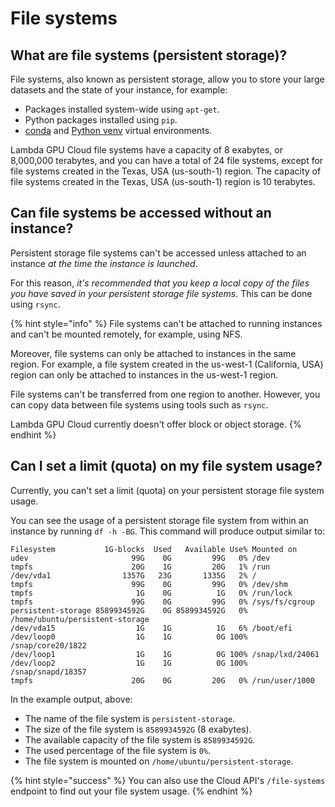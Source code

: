 # File systems

## What are file systems (persistent storage)?

File systems, also known as persistent storage, allow you to store your large datasets and the state of your instance, for example:

* Packages installed system-wide using `apt-get`.
* Python packages installed using `pip`.
* [conda](../software/virtual-environments-and-docker-containers.md#creating-a-conda-virtual-environment) and [Python venv](../software/virtual-environments-and-docker-containers.md#creating-a-python-virtual-environment) virtual environments.

Lambda GPU Cloud file systems have a capacity of 8 exabytes, or 8,000,000 terabytes, and you can have a total of 24 file systems, except for file systems created in the Texas, USA (us-south-1) region. The capacity of file systems created in the Texas, USA (us-south-1) region is 10 terabytes.

## Can file systems be accessed without an instance?

Persistent storage file systems can't be accessed unless attached to an instance _at the time the instance is launched_.

For this reason, _it's recommended that you keep a local copy of the files you have saved in your persistent storage file systems_. This can be done using `rsync`.

{% hint style="info" %}
File systems can't be attached to running instances and can't be mounted remotely, for example, using NFS.

Moreover, file systems can only be attached to instances in the same region. For example, a file system created in the us-west-1 (California, USA) region can only be attached to instances in the us-west-1 region.

File systems can't be transferred from one region to another. However, you can copy data between file systems using tools such as `rsync`.

Lambda GPU Cloud currently doesn't offer block or object storage.
{% endhint %}

## Can I set a limit (quota) on my file system usage?

Currently, you can't set a limit (quota) on your persistent storage file system usage.

You can see the usage of a persistent storage file system from within an instance by running `df -h -BG`. This command will produce output similar to:

```
Filesystem           1G-blocks  Used   Available Use% Mounted on
udev                       99G    0G         99G   0% /dev
tmpfs                      20G    1G         20G   1% /run
/dev/vda1                1357G   23G       1335G   2% /
tmpfs                      99G    0G         99G   0% /dev/shm
tmpfs                       1G    0G          1G   0% /run/lock
tmpfs                      99G    0G         99G   0% /sys/fs/cgroup
persistent-storage 8589934592G    0G 8589934592G   0% /home/ubuntu/persistent-storage
/dev/vda15                  1G    1G          1G   6% /boot/efi
/dev/loop0                  1G    1G          0G 100% /snap/core20/1822
/dev/loop1                  1G    1G          0G 100% /snap/lxd/24061
/dev/loop2                  1G    1G          0G 100% /snap/snapd/18357
tmpfs                      20G    0G         20G   0% /run/user/1000
```

In the example output, above:

* The name of the file system is `persistent-storage`.
* The size of the file system is `8589934592G` (8 exabytes).
* The available capacity of the file system is `8589934592G`.
* The used percentage of the file system is `0%`.
* The file system is mounted on `/home/ubuntu/persistent-storage`.

{% hint style="success" %}
You can also use the Cloud API's `/file-systems` endpoint to find out your file system usage.
{% endhint %}
